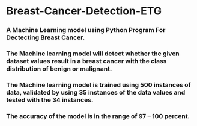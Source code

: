 # Breast-Cancer-Detection-ETG
### A Machine Learning model using Python Program For Dectecting Breast Cancer.
### The Machine learning model will detect whether the given dataset values result in a breast cancer with the class distribution of benign or malignant.
### The Machine learning model is trained using 500 instances of data, validated by using 35 instances of the data values and tested with the 34 instances. 
### The accuracy of the model is in the range of 97 – 100 percent.

